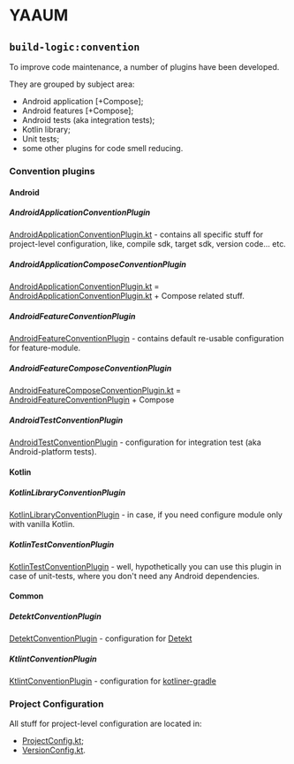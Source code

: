 # YAAUM

## `build-logic:convention`

To improve code maintenance, a number of plugins have been developed.

They are grouped by subject area:

- Android application [+Compose];
- Android features [+Compose];
- Android tests (aka integration tests);
- Kotlin library;
- Unit tests;
- some other plugins for code smell reducing.

### Convention plugins

#### Android

##### AndroidApplicationConventionPlugin

[AndroidApplicationConventionPlugin.kt](src%2Fmain%2Fkotlin%2Fdev%2Fyaaum%2Fconvention%2Fconventionplugin%2Fandroid%2FAndroidApplicationConventionPlugin.kt) -
contains all specific stuff for project-level configuration, like, compile sdk, target sdk, version
code... etc.

##### AndroidApplicationComposeConventionPlugin

[AndroidApplicationConventionPlugin.kt](src%2Fmain%2Fkotlin%2Fdev%2Fyaaum%2Fconvention%2Fconventionplugin%2Fandroid%2FAndroidApplicationConventionPlugin.kt) = [AndroidApplicationConventionPlugin.kt](src%2Fmain%2Fkotlin%2Fdev%2Fyaaum%2Fconvention%2Fconventionplugin%2Fandroid%2FAndroidApplicationConventionPlugin.kt) +
Compose related stuff.

##### AndroidFeatureConventionPlugin

[AndroidFeatureConventionPlugin](src%2Fmain%2Fkotlin%2Fdev%2Fyaaum%2Fconvention%2Fconventionplugin%2Fandroid%2FAndroidFeatureConventionPlugin.kt) -
contains default re-usable configuration for feature-module.

##### AndroidFeatureComposeConventionPlugin

[AndroidFeatureComposeConventionPlugin.kt](src%2Fmain%2Fkotlin%2Fdev%2Fyaaum%2Fconvention%2Fconventionplugin%2Fandroid%2FAndroidFeatureComposeConventionPlugin.kt) = [AndroidFeatureConventionPlugin](src%2Fmain%2Fkotlin%2Fdev%2Fyaaum%2Fconvention%2Fconventionplugin%2Fandroid%2FAndroidFeatureConventionPlugin.kt) +
Compose

##### AndroidTestConventionPlugin

[AndroidTestConventionPlugin](src%2Fmain%2Fkotlin%2Fdev%2Fyaaum%2Fconvention%2Fconventionplugin%2Fandroid%2FAndroidTestConventionPlugin.kt) -
configuration for integration test (aka Android-platform tests).

#### Kotlin

##### KotlinLibraryConventionPlugin

[KotlinLibraryConventionPlugin](src%2Fmain%2Fkotlin%2Fdev%2Fyaaum%2Fconvention%2Fconventionplugin%2Fkotlin%2FKotlinLibraryConventionPlugin.kt) -
in case, if you need configure module only with vanilla Kotlin.

##### KotlinTestConventionPlugin

[KotlinTestConventionPlugin](src%2Fmain%2Fkotlin%2Fdev%2Fyaaum%2Fconvention%2Fconventionplugin%2Fkotlin%2FKotlinTestConventionPlugin.kt) -
well, hypothetically you can use this plugin in case of unit-tests, where you don't need any Android
dependencies.

#### Common

##### DetektConventionPlugin

[DetektConventionPlugin](src%2Fmain%2Fkotlin%2Fdev%2Fyaaum%2Fconvention%2Fconventionplugin%2Fcommon%2FDetektConventionPlugin.kt) -
configuration for [Detekt](https://github.com/detekt/detekt)

##### KtlintConventionPlugin

[KtlintConventionPlugin](src%2Fmain%2Fkotlin%2Fdev%2Fyaaum%2Fconvention%2Fconventionplugin%2Fcommon%2FKtlintConventionPlugin.kt) -
configuration for [kotliner-gradle](https://github.com/jeremymailen/kotlinter-gradle)

### Project Configuration

All stuff for project-level configuration are located in:

- [ProjectConfig.kt](src%2Fmain%2Fkotlin%2Fdev%2Fyaaum%2Fconvention%2Fconfig%2FProjectConfig.kt);
- [VersionConfig.kt](src%2Fmain%2Fkotlin%2Fdev%2Fyaaum%2Fconvention%2Fconfig%2FVersionConfig.kt).